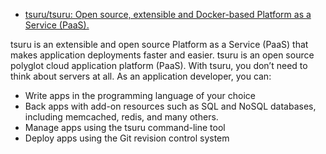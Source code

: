 
* [tsuru/tsuru: Open source, extensible and Docker-based Platform as a Service (PaaS). ](https://github.com/tsuru/tsuru)


tsuru is an extensible and open source Platform as a Service (PaaS) that makes application deployments faster and easier. tsuru is an open source polyglot cloud application platform (PaaS). With tsuru, you don’t need to think about servers at all. As an application developer, you can:

* Write apps in the programming language of your choice
* Back apps with add-on resources such as SQL and NoSQL databases, including memcached, redis, and many others.
* Manage apps using the tsuru command-line tool
* Deploy apps using the Git revision control system